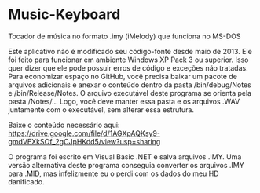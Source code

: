 # Music-Keyboard
Tocador de música no formato .imy (iMelody) que funciona no MS-DOS

Este aplicativo não é modificado seu código-fonte desde maio de 2013.
Ele foi feito para funcionar em ambiente Windows XP Pack 3 ou superior.
Isso quer dizer que ele pode possuir erros de código e exceções não tratadas.
Para economizar espaço no GitHub, você precisa baixar um pacote de arquivos adicionais e anexar o conteúdo dentro da pasta /bin/debug/Notes e /bin/Release/Notes.
O arquivo executável deste programa se orienta pela pasta /Notes/... Logo, você deve manter essa pasta e os arquivos .WAV juntamente com o executável, sem alterar essa estrutura.

Baixe o conteúdo necessário aqui: https://drive.google.com/file/d/1AGXpAQKsy9-gmdVEXkSOf_2gCJpHKdd5/view?usp=sharing

O programa foi escrito em Visual Basic .NET e salva arquivos .IMY.
Uma versão alternativa deste programa conseguia converter os arquivos .IMY para .MID, mas infelizmente eu o perdi com os dados do meu HD danificado.
